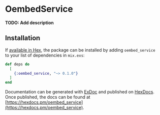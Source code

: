 # OembedService

**TODO: Add description**

## Installation

If [available in Hex](https://hex.pm/docs/publish), the package can be installed
by adding `oembed_service` to your list of dependencies in `mix.exs`:

```elixir
def deps do
  [
    {:oembed_service, "~> 0.1.0"}
  ]
end
```

Documentation can be generated with [ExDoc](https://github.com/elixir-lang/ex_doc)
and published on [HexDocs](https://hexdocs.pm). Once published, the docs can
be found at [https://hexdocs.pm/oembed_service](https://hexdocs.pm/oembed_service).

